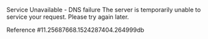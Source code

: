 Service Unavailable - DNS failure The server is temporarily unable to service your request. Please try again later.

Reference #11.25687668.1524287404.264999db